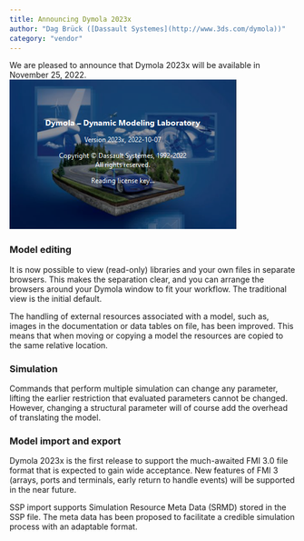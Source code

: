 ```yaml
---
title: Announcing Dymola 2023x
author: "Dag Brück ([Dassault Systemes](http://www.3ds.com/dymola))"
category: "vendor"
---
```


We are pleased to announce that Dymola 2023x will be available in November 25, 2022. 
![Dymola 2023x](Dymola-2023x.png)

### Model editing

It is now possible to view (read-only) libraries and your own files in separate browsers. This makes the separation clear, and you can arrange the browsers around your Dymola window to fit your workflow. The traditional view is the initial default.

The handling of external resources associated with a model, such as, images in the documentation or data tables on file, has been improved. This means that when moving or copying a model the resources are copied to the same relative location.

### Simulation

Commands that perform multiple simulation can change any parameter, lifting the earlier restriction that evaluated parameters cannot be changed. However, changing a structural parameter will of course add the overhead of translating the model.

### Model import and export

Dymola 2023x is the first release to support the much-awaited FMI 3.0 file format that is expected to gain wide acceptance. New features of FMI 3 (arrays, ports and terminals, early return to handle events) will be supported in the near future.

SSP import supports Simulation Resource Meta Data (SRMD) stored in the SSP file. The meta data has been proposed to facilitate a credible simulation process with an adaptable format.
